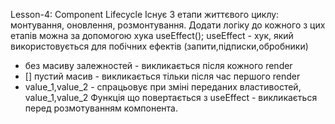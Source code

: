 Lesson-4: Component Lifecycle
Існує 3 етапи життєвого циклу: монтування, оновлення, розмонтування.
Додати логіку до кожного з цих етапів можна за допомогою хука useEffect();
useEffect - хук, який використовується для побічних ефектів (запити,підписки,обробники)

- без масиву залежностей - викликається після кожного render
- [] пустий масив - викликається тільки піcля час першого render
- value_1,value_2 - спрацьовує при зміні переданих властивостей, value_1,value_2
  Функція що повертається з useEffect - викликається перед розмотуванням компонента.
